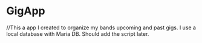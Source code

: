 # GigApp
//This a app I created to organize my bands upcoming and past gigs. I use a local database with Maria DB. Should add the script later. 
